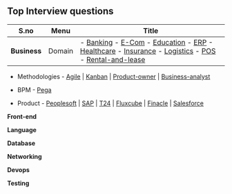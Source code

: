 ## Top Interview questions

|S.no |Menu |Title|
|--- |---  |---|
|**Business** | Domain | - [Banking](https://clouddose.blogspot.com/2020/11/banking.html) - [E-Com](https://clouddose.blogspot.com/2020/12/e-com.html) - [Education](https://clouddose.blogspot.com/2020/12/education.html) - [ERP](https://clouddose.blogspot.com/2020/11/erp.html) - [Healthcare](https://clouddose.blogspot.com/2020/12/healthcare.html) - [Insurance](https://clouddose.blogspot.com/2020/12/insurance.html) - [Logistics](https://clouddose.blogspot.com/2020/12/logistics.html) - [POS](https://clouddose.blogspot.com/2020/11/pos.html) - [Rental-and-lease](https://clouddose.blogspot.com/2020/12/rental-and-lease.html)|
    
  -   Methodologies
    - [Agile](https://clouddose.blogspot.com/2020/11/agile.html)
    | [Kanban](https://clouddose.blogspot.com/2021/05/kanban.html)
    | [Product-owner](https://clouddose.blogspot.com/2021/05/product-owners.html)
    | [Business-analyst](https://clouddose.blogspot.com/2021/05/business-analyst.html)
    
  -   BPM
    - [Pega](https://clouddose.blogspot.com/2021/05/pega.html)     
    
  -   Product
    - [Peoplesoft](https://clouddose.blogspot.com/2021/04/peoplesoft.html)
    | [SAP](https://clouddose.blogspot.com/2021/05/sap.html)
    | [T24](https://clouddose.blogspot.com/2021/06/t24.html)
    | [Fluxcube](https://clouddose.blogspot.com/2021/06/fluxcube.html)
    | [Finacle](https://clouddose.blogspot.com/2021/06/finacle.html)
    | [Salesforce](https://clouddose.blogspot.com/2021/02/salesforce.html)

**Front-end**



**Language**


**Database**


**Networking**


**Devops**


**Testing**
